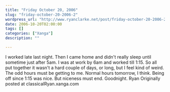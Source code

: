 ```yaml
---
title: "Friday October 20, 2006"
slug: "friday-october-20-2006-2"
wordpress_url: "http://www.ryanclarke.net/post/friday-october-20-2006-2/"
date: 2006-10-20T02:00:00
tags: []
categories: ["Xanga"]
description: ""

---
```


I worked late last night. Then I came home and didn't really sleep until sometime just after 5am. I was at work by 6am and worked till 1:15. So all put together it wasn't a hard couple of days, or long, but I feel kind of weird. The odd hours must be getting to me. Normal hours tomorrow, I think. Being off since 1:15 was nice. But niceness must end. Goodnight.
Ryan
Originally posted at classicalRyan.xanga.com
